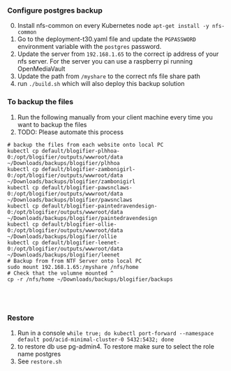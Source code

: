 ### Configure postgres backup

0. Install nfs-common on every Kubernetes node `apt-get install -y nfs-common`
1. Go to the deployment-t30.yaml file and update the `PGPASSWORD` environment variable with the `postgres` password.
2. Update the server from `192.168.1.65` to the correct ip address of your nfs server. For the server you can use a raspberry pi running OpenMediaVault
3. Update the path from `/myshare` to the correct nfs file share path
4. run `./build.sh` which will also deploy this backup solution

### To backup the files

1. Run the following manually from your client machine every time you want to backup the files
2. TODO: Please automate this process
```
# backup the files from each website onto local PC
kubectl cp default/blogifier-plhhoa-0:/opt/blogifier/outputs/wwwroot/data ~/Downloads/backups/blogifier/plhhoa
kubectl cp default/blogifier-zambonigirl-0:/opt/blogifier/outputs/wwwroot/data ~/Downloads/backups/blogifier/zambonigirl
kubectl cp default/blogifier-pawsnclaws-0:/opt/blogifier/outputs/wwwroot/data ~/Downloads/backups/blogifier/pawsnclaws
kubectl cp default/blogifier-paintedravendesign-0:/opt/blogifier/outputs/wwwroot/data ~/Downloads/backups/blogifier/paintedravendesign
kubectl cp default/blogifier-ollie-0:/opt/blogifier/outputs/wwwroot/data ~/Downloads/backups/blogifier/ollie
kubectl cp default/blogifier-leenet-0:/opt/blogifier/outputs/wwwroot/data ~/Downloads/backups/blogifier/leenet
# Backup from from NTF Server onto local PC
sudo mount 192.168.1.65:/myshare /nfs/home
# Check that the volumne mounted ^
cp -r /nfs/home ~/Downloads/backups/blogifier/backups

```
<br/><br/>
### Restore

1. Run in a console `while true; do kubectl port-forward --namespace default pod/acid-minimal-cluster-0 5432:5432; done`
2. to restore db use pg-admin4. To restore make sure to select the role name postgres
3. See `restore.sh`
